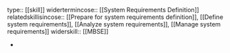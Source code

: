 type:: [[skill]]
widertermincose:: [[System Requirements Definition]]
relatedskillisincose:: [[Prepare for system requirements definition]], [[Define system requirements]], [[Analyze system requirements]], [[Manage system requirements]]
widerskill:: [[MBSE]]

-